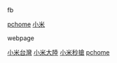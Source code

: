 fb

[pchome](https://www.facebook.com/pchome24h)
[小米](https://www.facebook.com/XiaomiTaiwan/)



webpage

[小米台灣](https://mobile.mi.com/tw/)
[小米大陸](https://www.mi.com/index.html)
[小米秒搶](https://www.mi.com/seckill)
[pchome](https://24h.m.pchome.com.tw/)
[]()
[]()
[]()
[]()
[]()



[]()
